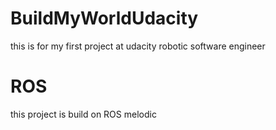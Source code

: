 # BuildMyWorldUdacity
this is for my first project at udacity robotic software engineer

# ROS
this project is build on ROS melodic
